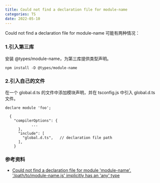 ```yaml
---
title: Could not find a declaration file for module-name
categories: TS
date: 2022-05-10
---
```


Could not find a declaration file for module-name 可能有两种情况：

### 1.引入第三库

安装 @types/module-name，为第三库提供类型声明。

```
npm install -D @types/module-name
```

<!-- more -->

### 2.引入自己的文件

在一个 global.d.ts 的文件中添加模块声明，并在 tsconfig.js 中引入 global.d.ts 文件。

<!-- global.d.ts -->

```
declare module 'foo';
```

<!-- tsconfig.js -->

```
  {
    "compilerOptions": {
			...
      },
      "include": [
        "global.d.ts",   // declaration file path
      ],
    }
```

### 参考资料

- [Could not find a declaration file for module 'module-name'. '/path/to/module-name.js' implicitly has an 'any' type](https://stackoverflow.com/questions/41292559/could-not-find-a-declaration-file-for-module-module-name-path-to-module-nam?page=1&tab=scoredesc#tab-top)
